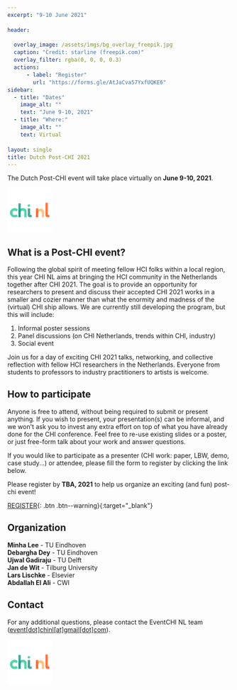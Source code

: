 ```yaml
---
excerpt: "9-10 June 2021"

header:

  overlay_image: /assets/imgs/bg_overlay_freepik.jpg
  caption: "Credit: starline (freepik.com)"
  overlay_filter: rgba(0, 0, 0, 0.3)
  actions:
      - label: "Register"
        url: "https://forms.gle/AtJaCva57YxfUQKE6"
sidebar:
  - title: "Dates"
    image_alt: ""
    text: "June 9-10, 2021"
  - title: "Where:"
    image_alt: ""
    text: Virtual

layout: single
title: Dutch Post-CHI 2021
---
```


The Dutch Post-CHI event will take place virtually on **June 9-10, 2021**.

<a href="https://www.chinederland.nl/"><img src="./assets/imgs/chi_nl_logo.png" width="100"></a>

## What is a Post-CHI event?

Following the global spirit of meeting fellow HCI folks within a local region, this year CHI NL aims at bringing the HCI community in the Netherlands together after CHI 2021. The goal is to provide an opportunity for researchers to present and discuss their accepted CHI 2021 works in a smaller and cozier manner than what the enormity and madness of the (virtual) CHI ship allows. We are currently still developing the program, but this will include:

1. Informal poster sessions
2. Panel discussions (on CHI Netherlands, trends within CHI, industry)
3. Social event

Join us for a day of exciting CHI 2021 talks, networking, and collective reflection with fellow HCI researchers in the Netherlands. Everyone from students to professors to industry practitioners to artists is welcome.


## How to participate

Anyone is free to attend, without being required to submit or present anything. If you wish to present, your presentation(s) can be informal, and we won't ask you to invest any extra effort on top of what you have already done for the CHI conference. Feel free to re-use existing slides or a poster, or just free-form talk about your work and answer questions.


If you would like to participate as a presenter (CHI work: paper, LBW, demo, case study...) or attendee, please fill the form to register by clicking the link below.

Please register by **TBA, 2021** to help us organize an exciting (and fun) post-chi event!

[REGISTER](https://forms.gle/AtJaCva57YxfUQKE6){: .btn .btn--warning}{:target="\_blank"}

## Organization

**Minha Lee** - TU Eindhoven <br>
**Debargha Dey** - TU Eindhoven <br>
**Ujwal Gadiraju** - TU Delft <br>
**Jan de Wit** - Tilburg University <br>
**Lars Lischke** - Elsevier <br>
**Abdallah El Ali** - CWI

## Contact

For any additional questions, please contact the EventCHI NL team ([event[dot]chinl[at]gmail[dot]com](mailto:event.chinl@gmail.com)).

<a href="https://www.chinederland.nl/"><img src="./assets/imgs/chi_nl_logo.png" width="100"></a>
